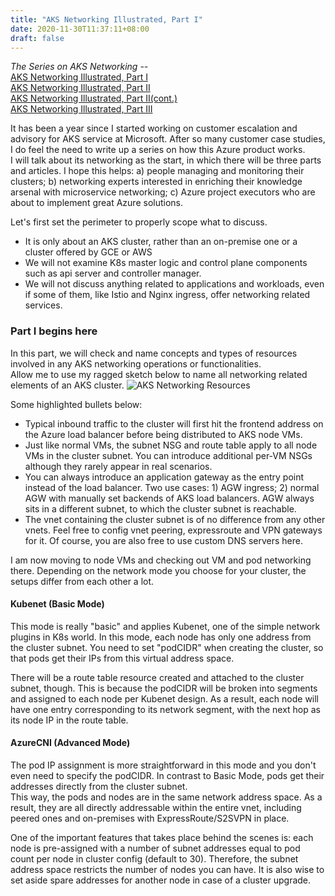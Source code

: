 ```yaml
---
title: "AKS Networking Illustrated, Part I"
date: 2020-11-30T11:37:11+08:00
draft: false
---
```

*The Series on AKS Networking --*  
[AKS Networking Illustrated, Part I](https://kuzhao.github.io/k8s/aks_networking_i/)  
[AKS Networking Illustrated, Part II](https://kuzhao.github.io/k8s/aks_networking_ii/)  
[AKS Networking Illustrated, Part II(cont.)](https://kuzhao.github.io/k8s/aks_networking_ii_cont/)  
[AKS Networking Illustrated, Part III](https://kuzhao.github.io/k8s/aks_networking_iii/)  

It has been a year since I started working on customer escalation and advisory for AKS service at Microsoft. After so many customer case studies, I do feel the need to write up a series on how this Azure product works.  
I will talk about its networking as the start, in which there will be three parts and articles. I hope this helps: a) people managing and monitoring their clusters; b) networking experts interested in enriching their knowledge arsenal with microservice networking; c) Azure project executors who are about to implement great Azure solutions.

Let's first set the perimeter to properly scope what to discuss.
- It is only about an AKS cluster, rather than an on-premise one or a cluster offered by GCE or AWS
- We will not examine K8s master logic and control plane components such as api server and controller manager.
- We will not discuss anything related to applications and workloads, even if some of them, like Istio and Nginx ingress, offer networking related services.

### Part I begins here

In this part, we will check and name concepts and types of resources involved in any AKS networking operations or functionalities.  
Allow me to use my ragged sketch below to name all networking related elements of an AKS cluster.
![AKS Networking Resources](/img/aks-net-azure-resource.png)

Some highlighted bullets below:
- Typical inbound traffic to the cluster will first hit the frontend address on the Azure load balancer before being distributed to AKS node VMs.
- Just like normal VMs, the subnet NSG and route table apply to all node VMs in the cluster subnet. You can introduce additional per-VM NSGs although they rarely appear in real scenarios.
- You can always introduce an application gateway as the entry point instead of the load balancer. Two use cases: 1) AGW ingress; 2) normal AGW with manually set backends of AKS load balancers. AGW always sits in a different subnet, to which the cluster subnet is reachable.
- The vnet containing the cluster subnet is of no difference from any other vnets. Feel free to config vnet peering, expressroute and VPN gateways for it. Of course, you are also free to use custom DNS servers here.

I am now moving to node VMs and checking out VM and pod networking there. Depending on the network mode you choose for your cluster, the setups differ from each other a lot. 

#### Kubenet (Basic Mode)
This mode is really "basic" and applies Kubenet, one of the simple network plugins in K8s world. In this mode, each node has only one address from the cluster subnet. You need to set "podCIDR" when creating the cluster, so that pods get their IPs from this virtual address space. 

There will be a route table resource created and attached to the cluster subnet, though. This is because the podCIDR will be broken into segments and assigned to each node per Kubenet design. As a result, each node will have one entry corresponding to its network segment, with the next hop as its node IP in the route table.

#### AzureCNI (Advanced Mode)
The pod IP assignment is more straightforward in this mode and you don't even need to specify the podCIDR. In contrast to Basic Mode, pods get their addresses directly from the cluster subnet.  
This way, the pods and nodes are in the same network address space. As a result, they are all directly addressable within the entire vnet, including peered ones and on-premises with ExpressRoute/S2SVPN in place.

One of the important features that takes place behind the scenes is: each node is pre-assigned with a number of subnet addresses equal to pod count per node in cluster config (default to 30). Therefore, the subnet address space restricts the number of nodes you can have.  It is also wise to set aside spare addresses for another node in case of a cluster upgrade.
